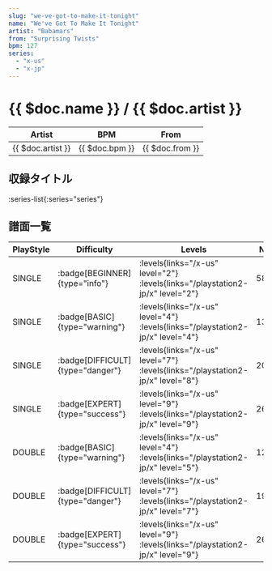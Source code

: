```yaml
---
slug: "we-ve-got-to-make-it-tonight"
name: "We've Got To Make It Tonight"
artist: "Babamars"
from: "Surprising Twists"
bpm: 127
series:
  - "x-us"
  - "x-jp"
---
```


# {{ $doc.name }} / {{ $doc.artist }}

|Artist|BPM|From|
|------|---|----|
|{{ $doc.artist }}|{{ $doc.bpm }}|{{ $doc.from }}|

## 収録タイトル

:series-list{:series="series"}

## 譜面一覧

|PlayStyle|Difficulty|Levels|Notes|Movie|
|---------|----------|------|-----|-----|
|SINGLE| :badge[BEGINNER]{type="info"}| :levels{links="/x-us" level="2"}  :levels{links="/playstation2-jp/x" level="2"}|58/0||
|SINGLE| :badge[BASIC]{type="warning"}| :levels{links="/x-us" level="4"}  :levels{links="/playstation2-jp/x" level="4"}|131/16||
|SINGLE| :badge[DIFFICULT]{type="danger"}| :levels{links="/x-us" level="7"}  :levels{links="/playstation2-jp/x" level="8"}|206/16||
|SINGLE| :badge[EXPERT]{type="success"}| :levels{links="/x-us" level="9"}  :levels{links="/playstation2-jp/x" level="9"}|263/21||
|DOUBLE| :badge[BASIC]{type="warning"}| :levels{links="/x-us" level="4"}  :levels{links="/playstation2-jp/x" level="5"}|120/0||
|DOUBLE| :badge[DIFFICULT]{type="danger"}| :levels{links="/x-us" level="7"}  :levels{links="/playstation2-jp/x" level="7"}|192/6||
|DOUBLE| :badge[EXPERT]{type="success"}| :levels{links="/x-us" level="9"}  :levels{links="/playstation2-jp/x" level="9"}|262/6||

